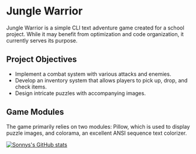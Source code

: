 # Jungle Warrior

Jungle Warrior is a simple CLI text adventure game created for a school project. While it may benefit from optimization and code organization, it currently serves its purpose.

## Project Objectives

- Implement a combat system with various attacks and enemies.
- Develop an inventory system that allows players to pick up, drop, and check items.
- Design intricate puzzles with accompanying images.

## Game Modules

The game primarily relies on two modules: Pillow, which is used to display puzzle images, and colorama, an excellent ANSI sequence text colorizer.

[![Sonnys's GitHub stats](https://github-readme-stats.vercel.app/api?username=SonnyTaylor&show_icons=true&theme=dark)](https://github.com/anuraghazra/github-readme-stats)
